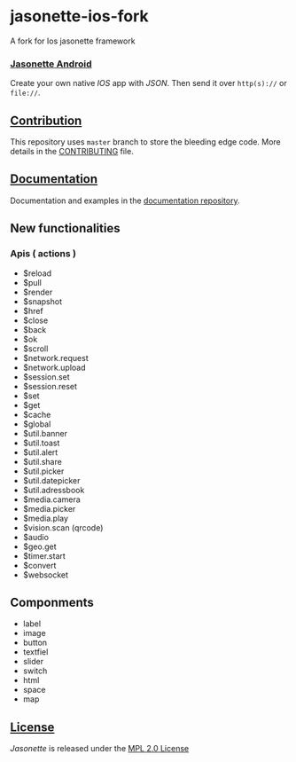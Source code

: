 # jasonette-ios-fork
A fork for Ios jasonette framework
### [Jasonette Android](https://www.jasonelle.com)

Create your own native *IOS* app with *JSON*. Then send it over `http(s)://` or `file://`.

## [Contribution](CONTRIBUTING.md)

This repository uses `master` branch to store the bleeding
edge code. More details in the [CONTRIBUTING](CONTRIBUTING.md) file.

## [Documentation](https://jasonelle.com/docs)

Documentation and examples in the [documentation repository](https://github.com/jasonelle/docs).

## New functionalities


### Apis ( actions )
* $reload
* $pull
* $render
* $snapshot
* $href
* $close
* $back
* $ok
* $scroll
* $network.request
* $network.upload
* $session.set
* $session.reset
* $set
* $get
* $cache
* $global
* $util.banner
* $util.toast
* $util.alert
* $util.share
* $util.picker
* $util.datepicker
* $util.adressbook
* $media.camera
* $media.picker
* $media.play
* $vision.scan (qrcode)
* $audio
* $geo.get
* $timer.start
* $convert
* $websocket

## Componments
* label
* image
* button
* textfiel
* slider
* switch
* html
* space
* map


## [License](LICENSE)

*Jasonette* is released under the [MPL 2.0 License](https://opensource.org/licenses/MPL-2.0)
